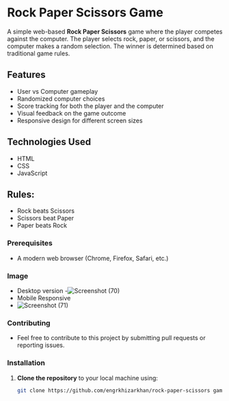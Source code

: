 # Rock Paper Scissors Game

A simple web-based **Rock Paper Scissors** game where the player competes against the computer. The player selects rock, paper, or scissors, and the computer makes a random selection. The winner is determined based on traditional game rules.

## Features

- User vs Computer gameplay
- Randomized computer choices
- Score tracking for both the player and the computer
- Visual feedback on the game outcome
- Responsive design for different screen sizes

## Technologies Used

- HTML
- CSS
- JavaScript

## Rules:

- Rock beats Scissors
- Scissors beat Paper
- Paper beats Rock

### Prerequisites

- A modern web browser (Chrome, Firefox, Safari, etc.)

### Image 
- Desktop version
-![Screenshot (70)](https://github.com/user-attachments/assets/7842024a-30ce-4189-8a12-96a651722dd4)
- Mobile Responsive
- ![Screenshot (71)](https://github.com/user-attachments/assets/9f91e55f-be0b-4607-b7bc-297c7d33b170)


### Contributing
- Feel free to contribute to this project by submitting pull requests or reporting issues.

### Installation

1. **Clone the repository** to your local machine using:
   ```bash
   git clone https://github.com/engrkhizarkhan/rock-paper-scissors game.git
